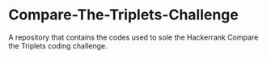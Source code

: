 # Compare-The-Triplets-Challenge
A repository that contains the codes used to sole the Hackerrank Compare the Triplets coding challenge.
